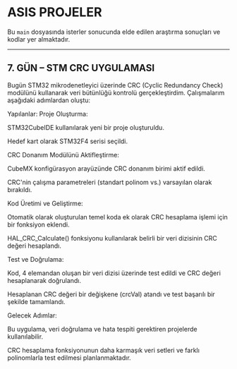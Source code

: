 # ASIS PROJELER

Bu `main` dosyasında isterler sonucunda elde edilen araştırma sonuçları ve kodlar yer almaktadır.

---

## 7. GÜN – STM CRC UYGULAMASI 


Bugün STM32 mikrodenetleyici üzerinde CRC (Cyclic Redundancy Check) modülünü kullanarak veri bütünlüğü kontrolü gerçekleştirdim. Çalışmalarım aşağıdaki adımlardan oluştu:

Yapılanlar:
Proje Oluşturma:

STM32CubeIDE kullanılarak yeni bir proje oluşturuldu.

Hedef kart olarak STM32F4 serisi seçildi.

CRC Donanım Modülünü Aktifleştirme:

CubeMX konfigürasyon arayüzünde CRC donanım birimi aktif edildi.

CRC'nin çalışma parametreleri (standart polinom vs.) varsayılan olarak bırakıldı.

Kod Üretimi ve Geliştirme:

Otomatik olarak oluşturulan temel koda ek olarak CRC hesaplama işlemi için bir fonksiyon eklendi.

HAL_CRC_Calculate() fonksiyonu kullanılarak belirli bir veri dizisinin CRC değeri hesaplandı.

Test ve Doğrulama:

Kod, 4 elemandan oluşan bir veri dizisi üzerinde test edildi ve CRC değeri hesaplanarak doğrulandı.

Hesaplanan CRC değeri bir değişkene (crcVal) atandı ve test başarılı bir şekilde tamamlandı.

Gelecek Adımlar:

Bu uygulama, veri doğrulama ve hata tespiti gerektiren projelerde kullanılabilir.

CRC hesaplama fonksiyonunun daha karmaşık veri setleri ve farklı polinomlarla test edilmesi planlanmaktadır.
